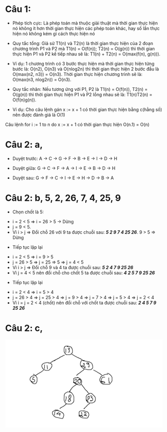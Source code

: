 # Câu 1:
- Phép tích cực: Là phép toán mà thuộc giải thuật mà thời gian thực hiện nó không ít hơn thời gian thực hiện các phép toán khác, hay số lần thực hiện nó không kém gì cách thực hiện nó

- Quy tắc tổng: Giả sử T1(n) và T2(n) là thời gian thực hiện của 2 đoạn chương trình P1 và P2 mà T1(n) = O(f(n)); T2(n) = O(g(n)) thì thời gian thực hiện P1 và P2 kế tiếp nhau sẽ là: T1(n) + T2(n) = O(max(f(n), g(n))).

- Ví dụ: 1 chương trình có 3 bước thực hiện mà thời gian thực hiện từng bước là: O(n2), O(n3) và O(nlog2n) thì thời gian thực hiện 2 bước đầu là O(max(n2, n3)) = O(n3). Thời gian thực hiện chương trình sẽ là: O(max(n3, nlog2n)) = O(n3).

- Quy tắc nhân: Nếu tương ứng với P1, P2 là T1(n) = O(f(n)), T2(n) = O(g(n)) thì thời gian thực hiện P1 và P2 lồng nhau sẽ là: T1(n)T2(n) = O(f(n)g(n)).

- Ví dụ: Cho câu lệnh gán x := x + 1 có thời gian thực hiện bằng c(hằng số) nên được đánh giá là O(1)

Câu lệnh for i := 1 to n do x := x + 1 có thời gian thực hiện O(n.1) = O(n)

# Câu 2: a,

- Duyệt trước: A -> C -> G -> F -> B -> E -> I -> D -> H

- Duyệt giữa: G -> C -> F -> A -> I -> E -> B -> D -> H

- Duyệt sau: G -> F -> C -> I -> E -> H -> D -> B -> A

# Câu 2: b, 5, 2, 26, 7, 4, 25, 9

- Chọn chốt là 5:
+ i = 2 < 5 => i = 26 > 5 -> Dừng
+ j = 9 < 5.
+ Vì i > j => Đổi chỗ 26 với 9 ta được chuỗi sau: ***5  2  9  7  4  25 26***. 9 > 5 => Dừng

- Tiếp tục lặp lại
+ i = 2 < 5 => i = 9 > 5
+ j = 26 > 5 => j = 25 => 5 => j = 4 < 5
+ Vì i > j => Đổi chỗ 9 và 4 ta được chuỗi sau: ***5  2  4  7  9  25  26***
+ Vì j = 4 < 5 nên đổi chỗ cho chốt 5 ta được chuỗi sau: ***4  2  5  7  9  25  26***

- Tiếp tục lặp lại
+ i = 2 < 4 => i = 5 > 4
+ j = 26 > 4 => j = 25 > 4 => j = 9 > 4 => j = 7 > 4 => j = 5 > 4 => j = 2 < 4
+ Vì i = j = 2 < 4 (chốt) nên đổi chỗ với chốt ta được chuỗi sau: ***2  4  5  7  9  25  26***

# Câu 2: c,

![](/Đề%201/2c.png)

